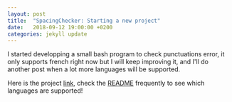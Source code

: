 ```yaml
---
layout: post
title:  "SpacingChecker: Starting a new project"
date:   2018-09-12 19:00:00 +0200
categories: jekyll update
---
```


I started developping a small bash program to check punctuations error, it only supports french right now
but I will keep improving it, and I'll do another post when a lot more languages will be supported.

Here is the project [link][project], check the [README][readme] frequently to see which languages are supported!

[project]: https://github.com/Smlep/SpacingChecker
[readme]: https://github.com/Smlep/SpacingChecker/blob/master/README.md
